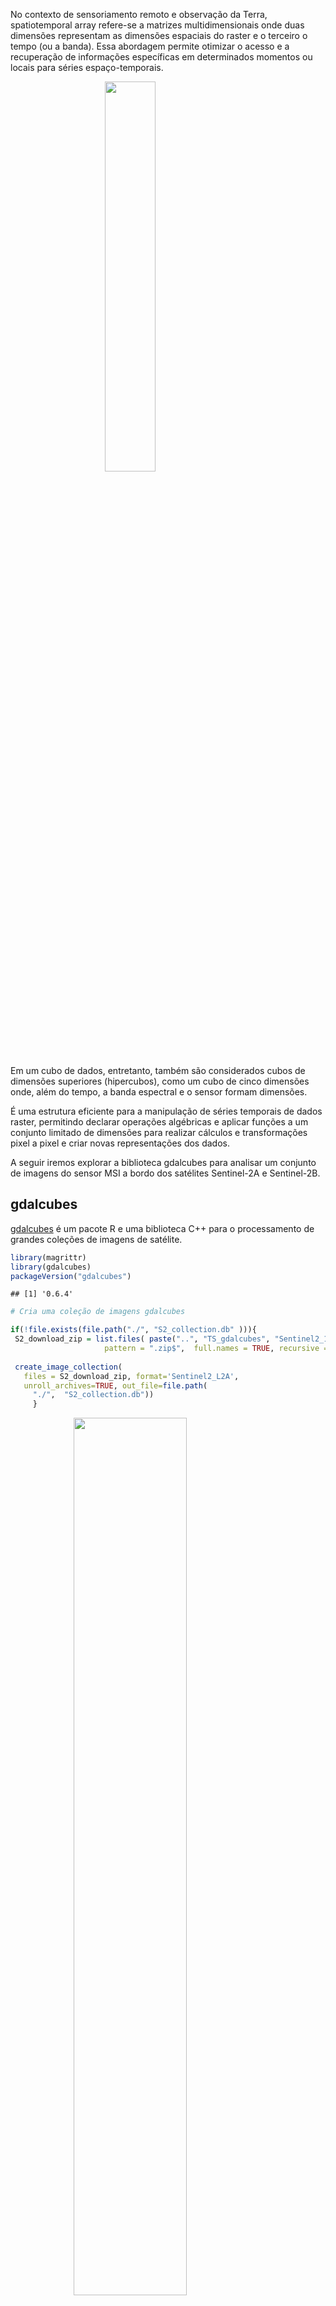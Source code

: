 No contexto de sensoriamento remoto e observação da Terra,
spatiotemporal array refere-se a matrizes multidimensionais onde duas
dimensões representam as dimensões espaciais do raster e o terceiro o
tempo (ou a banda). Essa abordagem permite otimizar o acesso e a
recuperação de informações específicas em determinados momentos ou
locais para séries espaço-temporais.

<img src="./img/fig-cube-1.png" width="40%" style="display: block; margin: auto;" />

Em um cubo de dados, entretanto, também são considerados cubos de
dimensões superiores (hipercubos), como um cubo de cinco dimensões onde,
além do tempo, a banda espectral e o sensor formam dimensões.

É uma estrutura eficiente para a manipulação de séries temporais de
dados raster, permitindo declarar operações algébricas e aplicar funções
a um conjunto limitado de dimensões para realizar cálculos e
transformações pixel a pixel e criar novas representações dos dados.

A seguir iremos explorar a biblioteca gdalcubes para analisar um
conjunto de imagens do sensor MSI a bordo dos satélites Sentinel-2A e
Sentinel-2B.

## gdalcubes

[gdalcubes](https://gdalcubes.github.io/) é um pacote R e uma biblioteca
C++ para o processamento de grandes coleções de imagens de satélite.

``` r
library(magrittr)
library(gdalcubes)
packageVersion("gdalcubes")
```

    ## [1] '0.6.4'

``` r
# Cria uma coleção de imagens gdalcubes

if(!file.exists(file.path("./", "S2_collection.db" ))){
 S2_download_zip = list.files( paste("..", "TS_gdalcubes", "Sentinel2_15bands",  "raw/", sep='/'),
                     pattern = ".zip$",  full.names = TRUE, recursive = TRUE )
 
 create_image_collection(
   files = S2_download_zip, format='Sentinel2_L2A',
   unroll_archives=TRUE, out_file=file.path(
     "./",  "S2_collection.db"))
     }
```

<img src="./img/cube.png" width="60%" style="display: block; margin: auto;" />

Uma view define a geometria espaço-temporal sem conectá-la ao conjuntos
de dados específicos. Isso é especialmente útil quando se trabalha com
grandes volumes de dados raster. É uma representação específica da série
temporal que pode ser definida pela geometria do cubo.

Uma view do cubo de dados contém o sistema de referência espacial (SRS),
a extensão espaçotemporal (esquerda, direita, inferior, superior,
data/hora de início, data/hora de término) e o tamanho espaçotemporal
dos pixels (tamanho espacial, duração temporal).

Por exemplo podemos criar uma view que aplica uma reamostragem dos
pixels para 250 m e uma agragação temporal pela mediana de um intervalo
mensal para obter uma visão geral da série.

``` r
 # Visão geral da cena
v.overview = cube_view(
  extent=S2_collection, 
  dx=250, dy=250, # 250 m x 250 m
  resampling = "bilinear", # interpolador da reamostragem
  srs="EPSG:31982", # projeção de destino
  dt="P1M", aggregation = "median" # mediana para o mês.
  )
```

A combinação de uma visualização de cubo de dados com uma coleção de
imagens produz um cubo de dados raster regular com dados de banda da
coleção de imagens e geometria da visualização de cubo de dados.

``` r
 cube.overview <-  raster_cube( S2_collection, v.overview) 
```

## Conjunto de dados

O conjunto de dados contém 19 cenas (total de 21 GB) de uma área de
Cerrado do Estado de Mato Grosso do Sul adquiridas entre fevereiro e
julho de 2020.

``` r
s2_files <- list.files(paste("..", "TS_gdalcubes", "Sentinel2_15bands",  "raw", sep="/"),
                                   pattern = ".zip$", recursive = TRUE )
s2_files

files.size <- sum(file.size(s2_files)) / 1000^3 # gigabytes
files.size

v.overview
```

    ## character(0)

    ## [1] 21.2

    ## A data cube view object
    ## 
    ## Dimensions:
    ##                low             high count pixel_size
    ## t       2020-02-01       2020-07-31     6        P1M
    ## y 7789200.49146679 7900950.49146679   447        250
    ## x 298688.080453591 410438.080453591   447        250
    ## 
    ## SRS: "EPSG:31982"
    ## Temporal aggregation method: "median"
    ## Spatial resampling method: "bilinear"

<img src="data-cube-raster_files/figure-markdown_github/overview_plot-1.png" width="150%" style="display: block; margin: auto;" />

A região da cena compreende uma área ocupada predominantemente por
pastagens extensivas e reflorestamentos de eucaliptos. Podemos obter o
NDVI da série para e definir uma região específica para observar um
povoamento de Eucalyptus Urograndis.

<img src="data-cube-raster_files/figure-markdown_github/euc_rgb-1.png" width="75%" style="display: block; margin: auto;" />

O produto
[L2A](https://docs.sentinel-hub.com/api/latest/data/sentinel-2-l2a/)
inclui bandas de máscara e sinalizadores de qualidade de pixels, entre
outras camadas que podem ser usadas para filtrar pixels espúrios ou
atender determinada análise.

As máscaras são aplicadas em imagens e não em cubos. Os valores
mascarados não contribuirão para a agregação de pixels.

``` r
s2.clear.mask <- image_mask("SCL", values= c(0,1,2,3,5,6,7,8,9,10,11 )) # Vegetação
```

``` r
v.euc = cube_view(
  extent=list(S2_collection, left=321434.9, right=326500,
              bottom=7813432, top=7819363,
             t0="2020-02-15", t1="2020-07-31"),
            dt="P1M", dx=100, dy=100, srs="EPSG:31982",
            aggregation = "median", resampling = "bilinear")


# NDVI

month_euc_ndvi <- raster_cube( S2_collection, v.euc, mask = s2.clear.mask) %>%
   select_bands(c("B04","B08", "SCL")) %>%
  apply_pixel(c("(B08-B04)/(B08+B04)"), names="NDVI") 

# kNDVI

month_euc_kndvi <- raster_cube( S2_collection, v.euc, mask = s2.clear.mask) %>%
   select_bands(c("B04","B04","B08", "SCL")) %>% 
 apply_pixel("tanh(((B08-B04)/(B08+B04))^2)", "kNDVI") 

library(viridis)
month_euc_ndvi %>%  filter_pixel("NDVI > 0.7") %>% 
  plot(zlim=c(0.55, .9), key.pos=1,  ncol =3, nrow=2, col=viridis)
```

<img src="data-cube-raster_files/figure-markdown_github/euc_ndvi-1.png" width="150%" style="display: block; margin: auto;" />

``` r
month_euc_ndvi %>% filter_pixel("NDVI > 0.7") %>% 
  reduce_space(#"sum(NDVI)",
               "mean(NDVI)",
               "min(NDVI)",
               "max(NDVI)",
               "median(NDVI)",
               "sd(NDVI))", 
                "count(NDVI)", 
               "var(NDVI)") %>%
  plot(ncol =4, nrow=2)
```

<img src="data-cube-raster_files/figure-markdown_github/reduce_space_ndvi-1.png" width="95%" style="display: block; margin: auto;" />

Os dados do NDVI seguem a tendência esperada para o período seco
caracteristico da região para o intervalo analisado. É de se esperar que
quanto mais próximo do auge do período seco os fatores climáticos afetem
o metabolismo das plantas, resultando em valores menores para o NDVI.

Os [dados do INMET](https://tempo.inmet.gov.br/GraficosAnuais) apontam para uma condição típica do clima da região para o período, coincindindo com os mínimos de umidade do ar e longos períodos de estiagem.

<img src="./img/estao-agua-clara-a756 (6).png" alt="Precipitação (mm) para estação Água Clara (A758)" width="60%" />
<p class="caption">
Precipitação (mm) para estação Água Clara (A758)
</p>

<img src="./img/estao-agua-clara-a756 (2).png" alt="Umidade do ar (%) para estação Água Clara (A758)" width="60%" />
<p class="caption">
Umidade do ar (%) para estação Água Clara (A758)
</p>

<img src="./img/estao-agua-clara-a756 (1).png" alt="Temperatura (ºC) para estação Água Clara (A758)" width="60%" />
<p class="caption">
Temperatura (ºC) para estação Água Clara (A758)
</p>

Dado esse contexto, uma pergunta interessante de ser respondida é se:

Mesmo havendo uma tendência de global de diminuição do valor do NDVI nos
dados analisados, seria possível detectar uma situação de alteração da
dinâmica da atividade de fotosíntese correspondente a fatores externos
ao clima, como intervenções de manejo ou estresse causado por pragas ou
doenças?

Ao analisar o comportamento da média e da mediana no período é possível
observar uma atenuação da tendência de diminuição do NDVI entre abril e
junho, com o pico da inflexão no mês de maio.

<img src="data-cube-raster_files/figure-markdown_github/reduce_space_ndvi2-1.png" alt="Média e a Mediana da série mensal" width="75%" />
<p class="caption">
Média e a Mediana da série mensal
</p>

## Detecção de mudanças

Podemos derivar as diferenças mensais para analisar o comportamento da
diminuição do valor do NDVI no decorrer dos meses
*T*<sub>*t*</sub> − *T*<sub>*t*</sub>−<sub>1</sub>. A função
`window_time()` aplica o filtro de diferença de kernel para a série
mensal.

``` r
# Diferença mensal

month_euc_ndvi %>%  filter_pixel("NDVI > 0.7") %>% 
  window_time(kernel=c(-1,1), window=c(1,0)) %>%
  plot(zlim=c(-.13, .15), key.pos=1,   col= viridis,  t = 2:6, ncol = 3 )
```

<img src="data-cube-raster_files/figure-markdown_github/euc_change-1.png" width="150%" style="display: block; margin: auto;" />

<img src="data-cube-raster_files/figure-markdown_github/reduce_space_change-1.png" alt="Média e a Mediana da diferença simples para a série mensal  $T_t - T_t-_1$" width="75%" />
<p class="caption">
Média e a Mediana da diferença simples para a série mensal
*T*<sub>*t*</sub> − *T*<sub>*t*</sub>−<sub>1</sub>
</p>

A média e a mediana da diferença simples mostram uma estagnação da
tendência diminuição do NDVI, com o valor da média da diferença superior
a mediana da diferença no mês de junho. Esse comportamento aponta para a
diminuição da magnitude da taxa de mudança que pode indicar uma redução
na intensidade da tendência podendo ser observada no gráfico entre os
mêses de Maio e Junho.

A mudança positiva entre no intervalo Fevereiro-Março pode ser
decorrente das chuvas que ocorreram durante o período, o que não pode
ser observado para o intervalo seguinte mesmo com a continuação de
eventos de chuva no mês de abril. Isso poderia estar relacionado a algum
‘fator externo’ aos dados analisados até aqui?

Observando o gráfico da média e da mediana da diferença podemos
considerar três padrões de tendência, representados no gráfico pelos
intervalos (1) Março-Abril, (2) Abril-junho, (3) Junho-Julho.

A inclinação da diferença entre junho-julho é menor que a de
março-abril, o que é contrário a tendência das variáveis climáticas,
enquanto a série avança para o auge do período seco do ano, com os
mínimos da umidade do ar entre agosto e outubro.

Diferenças abslutas menores do NDVI ocorreram de maneira significativa
na área analisada, entre os meses de abril e junho, consecutivamente
(*M**a**i**o* − *A**b**r**i**l* ; *J**u**n**h**o* − *M**a**i**o*).
Existe algum padrão ou arranjo espacial dos valores da diferença
simples, orientação preferencial SO-NE?

``` r
month_euc_ndvi %>%  filter_pixel("NDVI > 0.7") %>% 
  window_time(kernel=c(-1,1), window=c(1,0)) %>%
  filter_pixel("NDVI > 0.0") %>% 
  plot(zlim=c(0.0, .12), key.pos=1,   col= viridis,  t = 2:6, ncol = 3 )
```

<img src="data-cube-raster_files/figure-markdown_github/euc_change_filt-1.png" width="150%" style="display: block; margin: auto;" />

## Análise de tendências.

continua (…)
